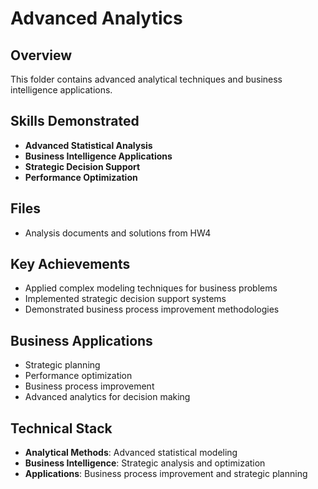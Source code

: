 # Advanced Analytics

## Overview
This folder contains advanced analytical techniques and business intelligence applications.

## Skills Demonstrated
- **Advanced Statistical Analysis**
- **Business Intelligence Applications**
- **Strategic Decision Support**
- **Performance Optimization**

## Files
- Analysis documents and solutions from HW4

## Key Achievements
- Applied complex modeling techniques for business problems
- Implemented strategic decision support systems
- Demonstrated business process improvement methodologies

## Business Applications
- Strategic planning
- Performance optimization
- Business process improvement
- Advanced analytics for decision making

## Technical Stack
- **Analytical Methods**: Advanced statistical modeling
- **Business Intelligence**: Strategic analysis and optimization
- **Applications**: Business process improvement and strategic planning
